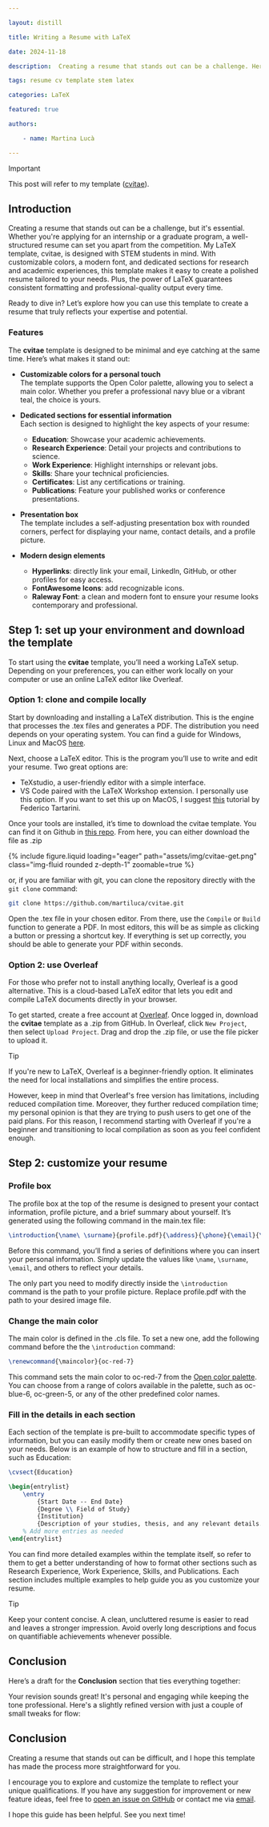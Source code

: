 ```yaml
---

layout: distill

title: Writing a Resume with LaTeX

date: 2024-11-18

description:  Creating a resume that stands out can be a challenge. Here, I present you a guide on how to use my template to create a good looking resume in LaTeX and I share some of the tips and tricks that I learned along the way.

tags: resume cv template stem latex

categories: LaTeX

featured: true

authors:

​    - name: Martina Lucà

---
```


<div class=“alert alert-warning”>
 	<div class="title">
        <span>Important</span>
        <span><i class="fa-regular fa-message"></i></span>
    </div>
	 <p>
    	This post will refer to my template (<a href="https://github.com/martiluca/cvitae">cvitae</a>). 
    </p>
</div>

## Introduction

Creating a resume that stands out can be a challenge, but it's essential. Whether you're applying for an internship or a graduate program, a well-structured resume can set you apart from the competition. My LaTeX template, cvitae, is designed with STEM students in mind. With customizable colors, a modern font, and dedicated sections for research and academic experiences, this template makes it easy to create a polished resume tailored to your needs. Plus, the power of LaTeX guarantees consistent formatting and professional-quality output every time.

Ready to dive in? Let’s explore how you can use this template to create a resume that truly reflects your expertise and potential.

### Features

The **cvitae** template is designed to be minimal and eye catching at the same time. Here’s what makes it stand out:

- **Customizable colors for a personal touch**  
  The template supports the Open Color palette, allowing you to select a main color. Whether you prefer a professional navy blue or a vibrant teal, the choice is yours.  

- **Dedicated sections for essential information**  
  Each section is designed to highlight the key aspects of your resume:  
  - **Education**: Showcase your academic achievements.  
  - **Research Experience**: Detail your projects and contributions to science.  
  - **Work Experience**: Highlight internships or relevant jobs.  
  - **Skills**: Share your technical proficiencies.  
  - **Certificates**: List any certifications or training.  
  - **Publications**: Feature your published works or conference presentations.  

- **Presentation box**  
  The template includes a self-adjusting presentation box with rounded corners, perfect for displaying your name, contact details, and a profile picture.   

- **Modern design elements**  
  - **Hyperlinks**: directly link your email, LinkedIn, GitHub, or other profiles for easy access.  
  - **FontAwesome Icons**: add recognizable icons.  
  - **Raleway Font**: a clean and modern font to ensure your resume looks contemporary and professional.  

## Step 1: set up your environment and download the template

To start using the **cvitae** template, you’ll need a working LaTeX setup. Depending on your preferences, you can either work locally on your computer or use an online LaTeX editor like Overleaf. 

### Option 1: clone and compile locally

Start by downloading and installing a LaTeX distribution. This is the engine that processes the .tex files and generates a PDF. The distribution you need depends on your operating system. You can find a guide for Windows, Linux and MacOS [here](https://www.tug.org/texlive/).

Next, choose a LaTeX editor. This is the program you’ll use to write and edit your resume. Two great options are:

- TeXstudio, a user-friendly editor with a simple interface.
- VS Code paired with the LaTeX Workshop extension. I personally use this option. If you want to set this up on MacOS, I suggest [this](https://www.youtube.com/watch?v=CmagZthwhaY) tutorial by Federico Tartarini.

Once your tools are installed, it’s time to download the cvitae template. You can find it on Github in [this repo](https://github.com/martiluca/cvitae). From here, you can either download the file as .zip 

<div class="row mt-3">
    <div class="col-sm mt-3 mt-md-0">
        {% include figure.liquid loading="eager" path="assets/img/cvitae-get.png" class="img-fluid rounded z-depth-1" zoomable=true %}
    </div>
</div>    

or, if you are familiar with git, you can clone the repository directly with the `git clone` command:

```bash
git clone https://github.com/martiluca/cvitae.git

```

Open the .tex file in your chosen editor. From there, use the `Compile` or `Build` function to generate a PDF. In most editors, this will be as simple as clicking a button or pressing a shortcut key. If everything is set up correctly, you should be able to generate your PDF within seconds.

### Option 2: use Overleaf

For those who prefer not to install anything locally, Overleaf is a good alternative. This is a cloud-based LaTeX editor that lets you edit and compile LaTeX documents directly in your browser. 

To get started, create a free account at [Overleaf](https://www.overleaf.com/). Once logged in, download the **cvitae** template as a .zip from GitHub. In Overleaf, click `New Project`, then select `Upload Project`. Drag and drop the .zip file, or use the file picker to upload it.


<div class="alert alert-tip">
    <div class="title">
        <span>Tip</span>
        <span><i class="fa-regular fa-lightbulb"></i></span>
    </div>
  <p>
    If you're new to LaTeX, Overleaf is a beginner-friendly option. It eliminates the need for local installations and simplifies the entire process.  
  </p>
  <p>
    However, keep in mind that Overleaf's free version has limitations, including reduced compilation time. Moreover, they further reduced compilation time; my personal opinion is that they are trying to push users to get one of the paid plans. For this reason, I recommend starting with Overleaf if you're a beginner and transitioning to local compilation as soon as you feel confident enough.
  </p>
</div>

## Step 2: customize your resume

### Profile box

The profile box at the top of the resume is designed to present your contact information, profile picture, and a brief summary about yourself. It’s generated using the following command in the main.tex file:

```latex
\introduction{\name\ \surname}{profile.pdf}{\address}{\phone}{\email}{\birthday}{\website}{\whoami}
```

Before this command, you’ll find a series of definitions where you can insert your personal information. Simply update the values like `\name`, `\surname`, `\email`, and others to reflect your details.

The only part you need to modify directly inside the `\introduction` command is the path to your profile picture. Replace profile.pdf with the path to your desired image file. 

### Change the main color

The main color is defined in the .cls file. To set a new one, add the following command before the the `\introduction` command:

```latex
\renewcommand{\maincolor}{oc-red-7}
```

This command sets the main color to oc-red-7 from the [Open color palette](https://yeun.github.io/open-color/). You can choose from a range of colors available in the palette, such as oc-blue-6, oc-green-5, or any of the other predefined color names.


### Fill in the details in each section

Each section of the template is pre-built to accommodate specific types of information, but you can easily modify them or create new ones based on your needs. Below is an example of how to structure and fill in a section, such as Education:

```latex
\cvsect{Education}

\begin{entrylist}
    \entry
        {Start Date -- End Date}
        {Degree \\ Field of Study}
        {Institution}
        {Description of your studies, thesis, and any relevant details.}
    % Add more entries as needed
\end{entrylist}
```

You can find more detailed examples within the template itself, so refer to them to get a better understanding of how to format other sections such as Research Experience, Work Experience, Skills, and Publications. Each section includes multiple examples to help guide you as you customize your resume.

<div class="alert alert-tip">
    <div class="title">
        <span>Tip</span>
        <span><i class="fa-regular fa-lightbulb"></i></span>
    </div>
  <p>
    Keep your content concise. A clean, uncluttered resume is easier to read and leaves a stronger impression. Avoid overly long descriptions and focus on quantifiable achievements whenever possible. 
  </p>
  </p>
</div>

## Conclusion
Here’s a draft for the **Conclusion** section that ties everything together:

Your revision sounds great! It's personal and engaging while keeping the tone professional. Here's a slightly refined version with just a couple of small tweaks for flow:

## Conclusion

Creating a resume that stands out can be difficult, and I hope this template has made the process more straightforward for you.

I encourage you to explore and customize the template to reflect your unique qualifications. If you have any suggestion for improvement or new feature ideas, feel free to [open an issue on GitHub](https://github.com/martiluca/cvitae) or contact me via [email](mailto:martina.luca@univr.it).

I hope this guide has been helpful. See you next time!
